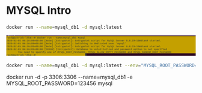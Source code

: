 # MYSQL Intro

```sh 
docker run --name=mysql_db1 -d mysql:latest
```

![img](img/failed_run_docker_mysql.png)

```sh 
docker run --name=mysql_db1 -d mysql:latest --env="MYSQL_ROOT_PASSWORD=123456"
```

docker run -d -p 3306:3306 --name=mysql_db1 -e MYSQL_ROOT_PASSWORD=123456 mysql 
